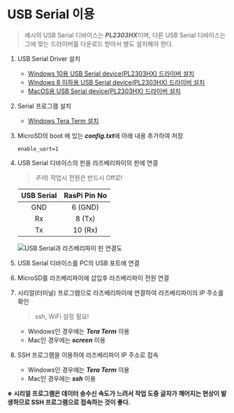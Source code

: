 # USB Serial 이용
> 예시의 USB Serial 디바이스는 <i><b>PL2303HX</b></i>이며, 다른 USB Serial 디바이스는 그에 맞는 드라이버를 다운로드 받아서 별도 설치해야 한다.

1. USB Serial Driver 설치
    * [Windows 10용 USB Serial device(PL2303HX) 드라이버 설치](./1111_install-Win10-Serial(PL2303HX).md)
    * [Windows 8 이하용 USB Serial device(PL2303HX) 드라이버 설치](./1112_install-Win8-Serial(PL2303HX).md)
    * [MacOS용 USB Serial device(PL2303HX) 드라이버 설치](./1113_install-Mac-Serial(PL2303HX).md)

2. Serial 프로그램 설치
    * [Windows Tera Term 설치](./1121_install-Win-TeraTerm.md)

3. MicroSD의 boot 에 있는 <i><b>config.txt</b></i>에 아래 내용 추가하여 저장
    <pre><code>enable_uart=1</code></pre>

4. USB Serial 디바이스의 핀을 라즈베리파이의 핀에 연결
    > *주의*) 작업시 전원은 반드시 Off로!

    | USB Serial | RasPi Pin No |
    |:----------:|:------------:|
    | GND        | 6 (GND)      |
    | Rx         | 8 (Tx)       |
    | Tx         | 10 (Rx)      |

    ![USB Serial과 라즈베리파이 핀 연결도](../images/RPi/pins-usbserial-raspi.jpg)

5. USB Serial 디바이스를 PC의 USB 포트에 연결

6. MicroSD를 라즈베리파이에 삽입후 라즈베리파이 전원 연결

7. 시리얼(터미널) 프로그램으로 라즈베리파이에 연결하여 라즈베리파이의 IP 주소를 확인
   > ssh, WiFi 설정 필요!
   * Windows인 경우에는 <i><b>Tera Term</b></i> 이용
   * Mac인 경우에는 <i><b>screen</b></i> 이용

8. SSH 프로그램을 이용하여 라즈베리파이 IP 주소로 접속
   * Windows인 경우에는 <i><b>Tera Term</b></i> 이용
   * Mac인 경우에는 <i><b>ssh</b></i> 이용

<b>※ 시리얼 프로그램은 데이터 송수신 속도가 느려서 작업 도중 글자가 깨어지는 현상이 발생하므로 SSH 프로그램으로 접속하는 것이 좋다.</b>
